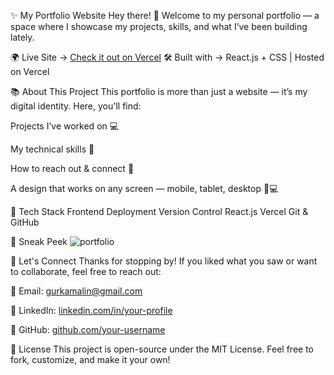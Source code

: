 ✨ My Portfolio Website
Hey there! 👋
Welcome to my personal portfolio — a space where I showcase my projects, skills, and what I’ve been building lately.

🌍 Live Site → [Check it out on Vercel](https://gurkamal-singh.vercel.app/)
🛠️ Built with → React.js + CSS | Hosted on Vercel

📚 About This Project
This portfolio is more than just a website — it’s my digital identity.
Here, you'll find:

Projects I’ve worked on 💻

My technical skills 🧠

How to reach out & connect 🤝

A design that works on any screen — mobile, tablet, desktop 📱💻

🔧 Tech Stack
Frontend	Deployment	Version Control
React.js	Vercel	Git & GitHub

📸 Sneak Peek
![portfolio](https://github.com/user-attachments/assets/07895204-bd3b-4fa7-8a93-1622cc279cfd)


🤝 Let's Connect
Thanks for stopping by! If you liked what you saw or want to collaborate, feel free to reach out:

📧 Email: gurkamalin@gmail.com

💼 LinkedIn: [linkedin.com/in/your-profile](https://www.linkedin.com/in/gurkamal69/)

🐙 GitHub: [github.com/your-username](https://github.com/gurkamal69)

📃 License
This project is open-source under the MIT License.
Feel free to fork, customize, and make it your own!


